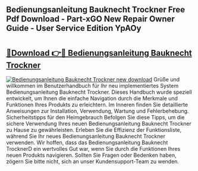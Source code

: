 ## Bedienungsanleitung Bauknecht Trockner Free Pdf Download - Part-xGO New Repair Owner Guide - User Service Edition YpAOy

# <h2><a href="http://df4gpb3.blite.top/?on=Bedienungsanleitung+Bauknecht+Trockner">🔗Download 👉🔴 Bedienungsanleitung Bauknecht Trockner</a></h2>

[![Bedienungsanleitung Bauknecht Trockner new download](https://i.imgur.com/lujVjoI.png)](http://df4gpb3.blite.top/?on=Bedienungsanleitung+Bauknecht+Trockner)
Grüße und willkommen im Benutzerhandbuch für Ihr neu implementiertes System Bedienungsanleitung Bauknecht Trockner. Dieses Handbuch wurde speziell entwickelt, um Ihnen die einfache Navigation durch die Merkmale und Funktionen Ihres Produkts zu erleichtern. Im Inneren finden Sie detaillierte Anweisungen zur Installation, Verwendung, Wartung und Fehlerbehebung. Sicherheitstipps für den Heimgebrauch Befolgen Sie diese Tipps, um die sichere Verwendung Ihres neuen Bedienungsanleitung Bauknecht Trockner zu Hause zu gewährleisten. Erleben Sie die Effizienz der Funktionsliste, während Sie Ihr neues Bedienungsanleitung Bauknecht Trockner verwenden. Wir hoffen, dass das Bedienungsanleitung Bauknecht TrocknerD ein wertvolles Gut war, wenn Sie durch die Funktionen Ihres neuen Produkts navigieren. Sollten Sie Fragen oder Bedenken haben, zögern Sie bitte nicht, sich an unser Kundensupport-Team zu wenden.
